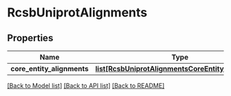 # RcsbUniprotAlignments

## Properties
Name | Type | Description | Notes
------------ | ------------- | ------------- | -------------
**core_entity_alignments** | [**list[RcsbUniprotAlignmentsCoreEntityAlignments]**](RcsbUniprotAlignmentsCoreEntityAlignments.md) |  | [optional] 

[[Back to Model list]](../README.md#documentation-for-models) [[Back to API list]](../README.md#documentation-for-api-endpoints) [[Back to README]](../README.md)

